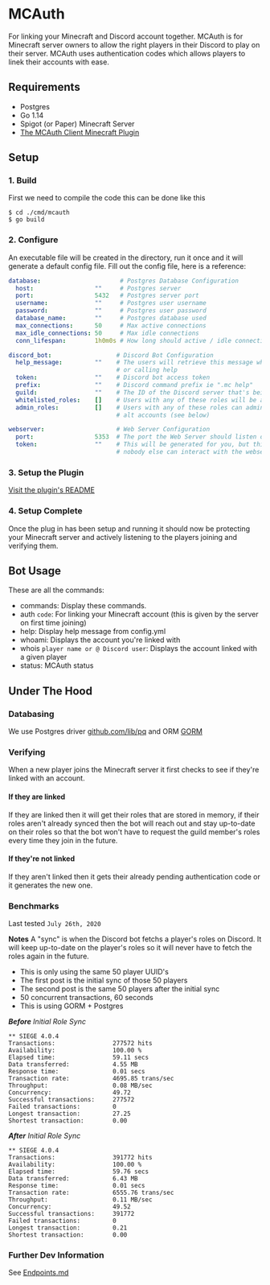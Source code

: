 # MCAuth
For linking your Minecraft and Discord account together. MCAuth is for Minecraft server owners
to allow the right players in their Discord to play on their server. MCAuth uses authentication
codes which allows players to linek their accounts with ease.


## Requirements
 * Postgres
 * Go 1.14
 * Spigot (or Paper) Minecraft Server
 * [The MCAuth Client Minecraft Plugin](https://github.com/dhghf/mcauth-client)

## Setup

### 1. Build
First we need to compile the code this can be done like this
```
$ cd ./cmd/mcauth
$ go build
```

### 2. Configure
An executable file will be created in the directory, run it once and it will generate a default
config file. Fill out the config file, here is a reference:
```yaml
database:                      # Postgres Database Configuration
  host:                 ""     # Postgres server
  port:                 5432   # Postgres server port
  username:             ""     # Postgres user username
  password:             ""     # Postgres user password
  database_name:        ""     # Postgres database used
  max_connections:      50     # Max active connections
  max_idle_connections: 50     # Max idle connections
  conn_lifespan:        1h0m0s # How long should active / idle connections last

discord_bot:                  # Discord Bot Configuration
  help_message:         ""    # The users will retrieve this message when using the bot incorrectly 
                              # or calling help
  token:                ""    # Discord bot access token
  prefix:               ""    # Discord command prefix ie ".mc help"
  guild:                ""    # The ID of the Discord server that's being served
  whitelisted_roles:    []    # Users with any of these roles will be allowed to join the server
  admin_roles:          []    # Users with any of these roles can administrate the bot and add their 
                              # alt accounts (see below)

webserver:                    # Web Server Configuration
  port:                 5353  # The port the Web Server should listen on 
  token:                ""    # This will be generated for you, but this is for the plugin so that
                              # nobody else can interact with the webserver without the required token
```

### 3. Setup the Plugin
[Visit the plugin's README](https://github.com/dhghf/mcauth-client/blob/master/README.md)

### 4. Setup Complete
Once the plug in has been setup and running it should now be protecting your Minecraft server and
actively listening to the players joining and verifying them.

## Bot Usage
These are all the commands:
 * commands: Display these commands.
 * auth `code`: For linking your Minecraft account (this is given by the server on first time joining)
 * help: Display help message from config.yml
 * whoami: Displays the account you're linked with
 * whois `player name or @ Discord user`: Displays the account linked with a given player
 * status: MCAuth status

## Under The Hood

### Databasing
We use Postgres driver [github.com/lib/pq](https://github.com/lib/pq) and ORM [GORM](https://gorm.io)

### Verifying
When a new player joins the Minecraft server it first checks to see if they're linked with an account.

#### If they are linked
If they are linked then it will get their roles that are stored in memory, if their roles aren't 
already synced then the bot will reach out and stay up-to-date on their roles so that the bot won't
have to request the guild member's roles every time they join in the future.


#### If they're not linked
If they aren't linked then it gets their already pending authentication code or it generates the 
new one.

### Benchmarks
Last tested `July 26th, 2020`

__Notes__
A "sync" is when the Discord bot fetchs a player's roles on Discord. It will keep up-to-date on the
player's roles so it will never have to fetch the roles again in the future.
 * This is only using the same 50 player UUID's
 * The first post is the initial sync of those 50 players
 * The second post is the same 50 players after the initial sync
 * 50 concurrent transactions, 60 seconds
 * This is using GORM + Postgres

***Before** Initial Role Sync*
```
** SIEGE 4.0.4
Transactions:                277572 hits
Availability:                100.00 %
Elapsed time:                59.11 secs
Data transferred:            4.55 MB
Response time:               0.01 secs
Transaction rate:            4695.85 trans/sec
Throughput:                  0.08 MB/sec
Concurrency:                 49.72
Successful transactions:     277572
Failed transactions:         0
Longest transaction:         27.25
Shortest transaction:        0.00
```

***After** Initial Role Sync*
```
** SIEGE 4.0.4
Transactions:                391772 hits
Availability:                100.00 %
Elapsed time:                59.76 secs
Data transferred:            6.43 MB
Response time:               0.01 secs
Transaction rate:            6555.76 trans/sec
Throughput:                  0.11 MB/sec
Concurrency:                 49.52
Successful transactions:     391772
Failed transactions:         0
Longest transaction:         0.21
Shortest transaction:        0.00
```

### Further Dev Information
See [Endpoints.md](./docs/Endpoints.md)

